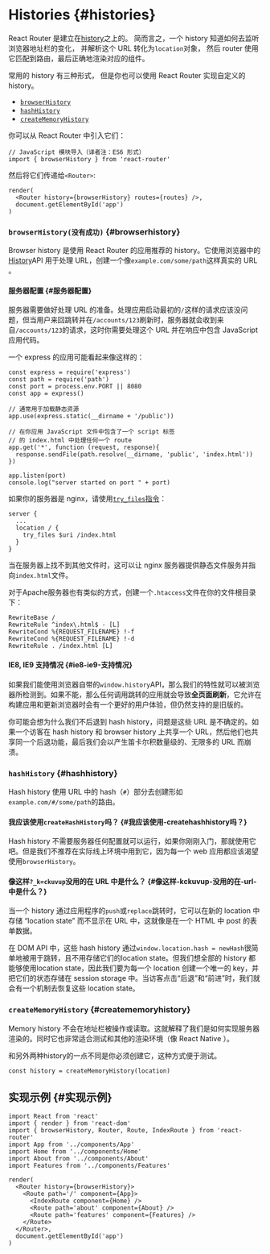 # Histories {#histories}

React Router 是建立在[history](https://github.com/rackt/history)之上的。 简而言之，一个 history 知道如何去监听浏览器地址栏的变化， 并解析这个 URL 转化为`location`对象， 然后 router 使用它匹配到路由，最后正确地渲染对应的组件。

常用的 history 有三种形式， 但是你也可以使用 React Router 实现自定义的 history。

* [`browserHistory`](http://www.uprogrammer.cn/react-router-cn/docs/guides/basics/Histories.html#browserHistory)
* [`hashHistory`](http://www.uprogrammer.cn/react-router-cn/docs/guides/basics/Histories.html#hashHistory)
* [`createMemoryHistory`](http://www.uprogrammer.cn/react-router-cn/docs/guides/basics/Histories.html#creatememoryhistory)

你可以从 React Router 中引入它们：

```
// JavaScript 模块导入（译者注：ES6 形式）
import { browserHistory } from 'react-router'
```

然后将它们传递给`<Router>`:

```
render(
  <Router history={browserHistory} routes={routes} />,
  document.getElementById('app')
)
```

### `browserHistory(没有成功)` {#browserhistory}

Browser history 是使用 React Router 的应用推荐的 history。它使用浏览器中的[History](https://developer.mozilla.org/en-US/docs/Web/API/History)API 用于处理 URL，创建一个像`example.com/some/path`这样真实的 URL 。

#### 服务器配置 {#服务器配置}

服务器需要做好处理 URL 的准备。处理应用启动最初的`/`这样的请求应该没问题，但当用户来回跳转并在`/accounts/123`刷新时，服务器就会收到来自`/accounts/123`的请求，这时你需要处理这个 URL 并在响应中包含 JavaScript 应用代码。

一个 express 的应用可能看起来像这样的：

```
const express = require('express')
const path = require('path')
const port = process.env.PORT || 8080
const app = express()

// 通常用于加载静态资源
app.use(express.static(__dirname + '/public'))

// 在你应用 JavaScript 文件中包含了一个 script 标签
// 的 index.html 中处理任何一个 route
app.get('*', function (request, response){
  response.sendFile(path.resolve(__dirname, 'public', 'index.html'))
})

app.listen(port)
console.log("server started on port " + port)
```

如果你的服务器是 nginx，请使用[`try_files`指令](http://nginx.org/en/docs/http/ngx_http_core_module.html#try_files)：

```
server {
  ...
  location / {
    try_files $uri /index.html
  }
}
```

当在服务器上找不到其他文件时，这可以让 nginx 服务器提供静态文件服务并指向`index.html`文件。

对于Apache服务器也有类似的方式，创建一个`.htaccess`文件在你的文件根目录下：

```
RewriteBase /
RewriteRule ^index\.html$ - [L]
RewriteCond %{REQUEST_FILENAME} !-f
RewriteCond %{REQUEST_FILENAME} !-d
RewriteRule . /index.html [L]
```

#### IE8, IE9 支持情况 {#ie8-ie9-支持情况}

如果我们能使用浏览器自带的`window.history`API，那么我们的特性就可以被浏览器所检测到。如果不能，那么任何调用跳转的应用就会导致**全页面刷新**，它允许在构建应用和更新浏览器时会有一个更好的用户体验，但仍然支持的是旧版的。

你可能会想为什么我们不后退到 hash history，问题是这些 URL 是不确定的。如果一个访客在 hash history 和 browser history 上共享一个 URL，然后他们也共享同一个后退功能，最后我们会以产生笛卡尔积数量级的、无限多的 URL 而崩溃。

### `hashHistory` {#hashhistory}

Hash history 使用 URL 中的 hash（`#`）部分去创建形如`example.com/#/some/path`的路由。

#### 我应该使用`createHashHistory`吗？ {#我应该使用-createhashhistory吗？}

Hash history 不需要服务器任何配置就可以运行，如果你刚刚入门，那就使用它吧。但是我们不推荐在实际线上环境中用到它，因为每一个 web 应用都应该渴望使用`browserHistory`。

#### 像这样`?_k=ckuvup`没用的在 URL 中是什么？ {#像这样-kckuvup-没用的在-url-中是什么？}

当一个 history 通过应用程序的`push`或`replace`跳转时，它可以在新的 location 中存储 “location state” 而不显示在 URL 中，这就像是在一个 HTML 中 post 的表单数据。

在 DOM API 中，这些 hash history 通过`window.location.hash = newHash`很简单地被用于跳转，且不用存储它们的location state。但我们想全部的 history 都能够使用location state，因此我们要为每一个 location 创建一个唯一的 key，并把它们的状态存储在 session storage 中。当访客点击“后退”和“前进”时，我们就会有一个机制去恢复这些 location state。

### `createMemoryHistory` {#creatememoryhistory}

Memory history 不会在地址栏被操作或读取。这就解释了我们是如何实现服务器渲染的。同时它也非常适合测试和其他的渲染环境（像 React Native ）。

和另外两种history的一点不同是你必须创建它，这种方式便于测试。

```
const history = createMemoryHistory(location)
```

## 实现示例 {#实现示例}

```
import React from 'react'
import { render } from 'react-dom'
import { browserHistory, Router, Route, IndexRoute } from 'react-router'
import App from '../components/App'
import Home from '../components/Home'
import About from '../components/About'
import Features from '../components/Features'

render(  
  <Router history={browserHistory}>
    <Route path='/' component={App}>
      <IndexRoute component={Home} />
      <Route path='about' component={About} />
      <Route path='features' component={Features} />
    </Route>
  </Router>,
  document.getElementById('app')
)
```



